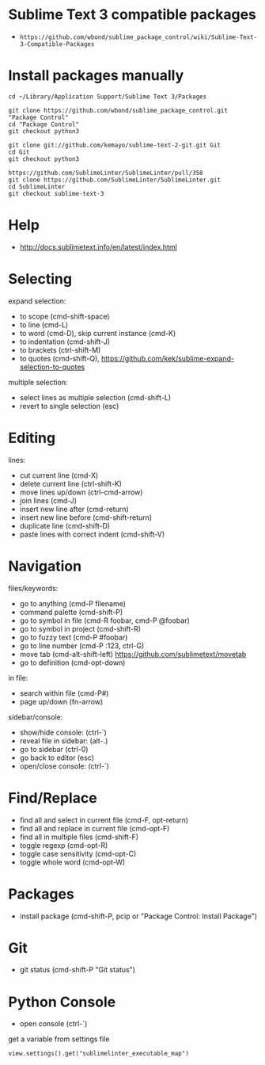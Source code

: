 # Sublime Text 3 compatible packages

* `https://github.com/wbond/sublime_package_control/wiki/Sublime-Text-3-Compatible-Packages`


# Install packages manually

    cd ~/Library/Application Support/Sublime Text 3/Packages

    git clone https://github.com/wbond/sublime_package_control.git "Package Control"
    cd "Package Control"
    git checkout python3

    git clone git://github.com/kemayo/sublime-text-2-git.git Git
    cd Git
    git checkout python3

    https://github.com/SublimeLinter/SublimeLinter/pull/358
    git clone https://github.com/SublimeLinter/SublimeLinter.git
    cd SublimeLinter
    git checkout sublime-text-3


# Help

* http://docs.sublimetext.info/en/latest/index.html


# Selecting

expand selection:

* to scope (cmd-shift-space)
* to line (cmd-L)
* to word (cmd-D), skip current instance (cmd-K)
* to indentation (cmd-shift-J)
* to brackets (ctrl-shift-M)
* to quotes (cmd-shift-Q), https://github.com/kek/sublime-expand-selection-to-quotes

multiple selection:

* select lines as multiple selection (cmd-shift-L)
* revert to single selection (esc)


# Editing

lines:

* cut current line (cmd-X)
* delete current line (ctrl-shift-K)
* move lines up/down (ctrl-cmd-arrow)
* join lines (cmd-J)
* insert new line after (cmd-return)
* insert new line before (cmd-shift-return)
* duplicate line (cmd-shift-D)
* paste lines with correct indent (cmd-shift-V)


# Navigation

files/keywords:

* go to anything (cmd-P filename)
* command palette (cmd-shift-P)
* go to symbol in file (cmd-R foobar, cmd-P @foobar)
* go to symbol in project (cmd-shift-R)
* go to fuzzy text (cmd-P #foobar)
* go to line number (cmd-P :123, ctrl-G)
* move tab (cmd-alt-shift-left) https://github.com/sublimetext/movetab
* go to definition (cmd-opt-down)

in file:

* search within file (cmd-P#)
* page up/down (fn-arrow)

sidebar/console:

* show/hide console: (ctrl-`)
* reveal file in sidebar: (alt-.)
* go to sidebar (ctrl-0)
* go back to editor (esc)
* open/close console: (ctrl-`)


# Find/Replace

* find all and select in current file (cmd-F, opt-return)
* find all and replace in current file (cmd-opt-F)
* find all in multiple files (cmd-shift-F)
* toggle regexp (cmd-opt-R)
* toggle case sensitivity (cmd-opt-C)
* toggle whole word (cmd-opt-W)


# Packages

* install package (cmd-shift-P, pcip or "Package Control: Install Package")


# Git

* git status (cmd-shift-P "Git status")


# Python Console

* open console (ctrl-`)

get a variable from settings file

    view.settings().get("sublimelinter_executable_map")

